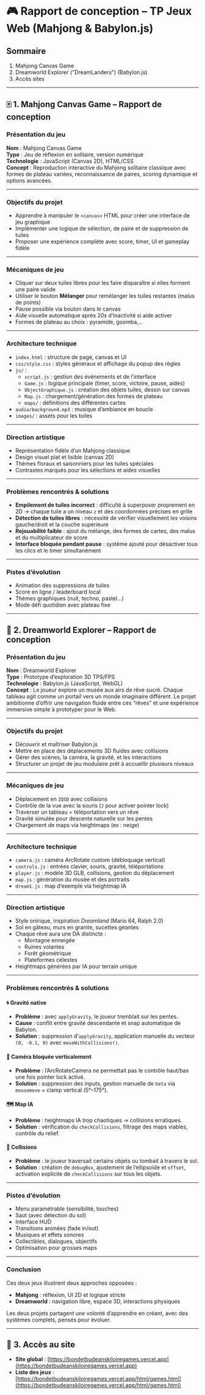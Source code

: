 # 🎮 Rapport de conception – TP Jeux Web (Mahjong & Babylon.js)

## Sommaire

1. Mahjong Canvas Game  
2. Dreamworld Explorer ("DreamLanders") (Babylon.js)
3. Accès sites

---

## 🀄 1. Mahjong Canvas Game – Rapport de conception

### Présentation du jeu

**Nom** : Mahjong Canvas Game  
**Type** : Jeu de réflexion en solitaire, version numérique  
**Technologie** : JavaScript (Canvas 2D), HTML/CSS  
**Concept** : Reproduction interactive du Mahjong solitaire classique avec formes de plateau variées, reconnaissance de paires, scoring dynamique et options avancées.

---

### Objectifs du projet

- Apprendre à manipuler le `<canvas>` HTML pour créer une interface de jeu graphique
- Implémenter une logique de sélection, de paire et de suppression de tuiles
- Proposer une expérience complète avec score, timer, UI et gameplay fidèle

---

### Mécaniques de jeu

- Cliquer sur deux tuiles libres pour les faire disparaître si elles forment une paire valide
- Utiliser le bouton **Mélanger** pour remélanger les tuiles restantes (malus de points)
- Pause possible via bouton dans le canvas
- Aide visuelle automatique après 20s d’inactivité si aide activer
- Formes de plateau au choix : pyramide, goomba,...

---

### Architecture technique

- `index.html` : structure de page, canvas et UI
- `css/style.css` : styles généraux et affichage du popup des règles
- `js/` :
  - `script.js` : gestion des événements et de l’interface
  - `Game.js` : logique principale (timer, score, victoire, pause, aides)
  - `ObjectGraphique.js` : création des objets tuiles, dessin sur canvas
  - `Map.js` : chargement/génération des formes de plateau
  - `maps/` : définitions des différentes cartes
- `audio/background.mp3` : musique d’ambiance en boucle
- `images/` : assets pour les tuiles

---

### Direction artistique

- Représentation fidèle d’un Mahjong classique
- Design visuel plat et lisible (canvas 2D)
- Thèmes floraux et saisonniers pour les tuiles spéciales
- Contrastes marqués pour les sélections et aides visuelles

---

### Problèmes rencontrés & solutions

- **Empilement de tuiles incorrect** : difficulté à superposer proprement en 2D → chaque tuile a un niveau `z` et des coordonnées précises en grille
- **Détection de tuiles libres** : nécessité de vérifier visuellement les voisins gauche/droit et la couche supérieure
- **Rejouabilité faible** : ajout du mélange, des formes de cartes, des malus et du multiplicateur de score
- **Interface bloquée pendant pause** : système ajouté pour désactiver tous les clics et le timer simultanément

---

### Pistes d’évolution

- Animation des suppressions de tuiles
- Score en ligne / leaderboard local
- Thèmes graphiques (nuit, techno, pastel...)
- Mode défi quotidien avec plateau fixe

---

## 🌌 2. Dreamworld Explorer – Rapport de conception

### Présentation du jeu

**Nom** : Dreamworld Explorer  
**Type** : Prototype d’exploration 3D TPS/FPS  
**Technologie** : Babylon.js (JavaScript, WebGL)  
**Concept** : Le joueur explore un musée aux airs de rêve sucré. Chaque tableau agit comme un portail vers un monde imaginaire différent. Le projet ambitionne d’offrir une navigation fluide entre ces “rêves” et une expérience immersive simple à prototyper pour le Web.

---

### Objectifs du projet

- Découvrir et maîtriser Babylon.js
- Mettre en place des déplacements 3D fluides avec collisions
- Gérer des scènes, la caméra, la gravité, et les interactions
- Structurer un projet de jeu modulaire prêt à accueillir plusieurs niveaux

---

### Mécaniques de jeu

- Déplacement en `ZQSD` avec collisions
- Contrôle de la vue avec la souris (`J` pour activer pointer lock)
- Traverser un tableau = téléportation vers un rêve
- Gravité simulée pour descente naturelle sur les pentes
- Chargement de maps via heightmaps (ex : neige)

---

### Architecture technique

- `camera.js` : caméra ArcRotate custom (débloquage vertical)
- `controls.js` : entrées clavier, souris, gravité, téléportations
- `player.js` : modèle 3D GLB, collisions, gestion du déplacement
- `map.js` : génération du musée et des portraits
- `dream1.js` : map d’exemple via heightmap IA

---

### Direction artistique

- Style onirique, inspiration *Dreamland* (Mario 64, Ralph 2.0)
- Sol en gâteau, murs en granite, sucettes géantes
- Chaque rêve aura une DA distincte :
  - Montagne enneigée
  - Ruines volantes
  - Forêt géométrique
  - Plateformes célestes
- Heightmaps générées par IA pour terrain unique

---

### Problèmes rencontrés & solutions

#### 🌀 Gravité native

- **Problème** : avec `applyGravity`, le joueur tremblait sur les pentes.
- **Cause** : conflit entre gravité descendante et snap automatique de Babylon.
- **Solution** : suppression d’`applyGravity`, application manuelle du vecteur `(0, -0.1, 0)` avec `moveWithCollisions()`.

#### 🎥 Caméra bloquée verticalement

- **Problème** : l’ArcRotateCamera ne permettait pas le contrôle haut/bas une fois pointer lock activé.
- **Solution** : suppression des inputs, gestion manuelle de `beta` via `mousemove` + clamp vertical (5°–175°).

#### 🗺️ Map IA

- **Problème** : heightmaps IA trop chaotiques → collisions erratiques.
- **Solution** : vérification du `checkCollisions`, filtrage des maps viables, contrôle du relief.

#### 🧱 Collisions

- **Problème** : le joueur traversait certains objets ou tombait à travers le sol.
- **Solution** : création de `debugBox`, ajustement de l’ellipsoïde et `offset`, activation explicite de `checkCollisions` sur tous les objets.

---

### Pistes d’évolution

- Menu paramétrable (sensibilité, touches)
- Saut (avec détection du sol)
- Interface HUD
- Transitions animées (fade in/out)
- Musiques et effets sonores
- Collectibles, dialogues, objectifs
- Optimisation pour grosses maps

---

### Conclusion

Ces deux jeux illustrent deux approches opposées :

- **Mahjong** : réflexion, UI 2D et logique stricte
- **Dreamworld** : navigation libre, espace 3D, interactions physiques

Les deux projets partagent une volonté d’apprendre en créant, avec des systèmes complets, pensés pour évoluer.

---


## 🔗 3. Accès au site

- **Site global** : [https://bondetbudeanskiloiregames.vercel.app](https://bondetbudeanskiloiregames.vercel.app)  
- **Liste des jeux** : [https://bondetbudeanskiloiregames.vercel.app/html/games.html](https://bondetbudeanskiloiregames.vercel.app/html/games.html)
